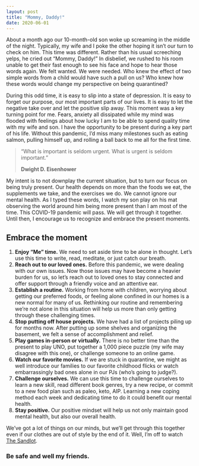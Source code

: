 ```yaml
---
layout: post
title: "Mommy, Daddy!"
date: 2020-06-01
---
```

About a month ago our 10-month-old son woke up screaming in the middle of the night. Typically, my wife and I poke the other hoping it isn’t our turn to check on him. This time was different. Rather than his usual screeching yelps, he cried out “Mommy, Daddy!” In disbelief, we rushed to his room unable to get their fast enough to see his face and hope to hear those words again. We felt wanted. We were needed. Who knew the effect of two simple words from a child would have such a pull on us? Who knew how these words would change my perspective on being quarantined?

During this odd time, it is easy to slip into a state of depression. It is easy to forget our purpose, our most important parts of our lives. It is easy to let the negative take over and let the positive slip away. This moment was a key turning point for me. Fears, anxiety all dissipated while my mind was flooded with feelings about how lucky I am to be able to spend quality time with my wife and son. I have the opportunity to be present during a key part of his life. Without this pandemic, I’d miss many milestones such as eating salmon, pulling himself up, and rolling a ball back to me all for the first time. 

>“What is important is seldom urgent. What is urgent is seldom important.”
>
>**Dwight D. Eisenhower**

My intent is to not downplay the current situation, but to turn our focus on being truly present. Our health depends on more than the foods we eat, the supplements we take, and the exercises we do. We cannot ignore our mental health. As I typed these words, I watch my son play on his mat observing the world around him being more present than I am most of the time. This COVID-19 pandemic will pass. We will get through it together. Until then, I encourage us to recognize and embrace the present moments. 

## Embrace the moment

1.	<b>Enjoy “Me” time.</b> We need to set aside time to be alone in thought. Let’s use this time to write, read, meditate, or just catch our breath.
2.	<b>Reach out to our loved ones.</b> Before this pandemic, we were dealing with our own issues. Now those issues may have become a heavier burden for us, so let’s reach out to loved ones to stay connected and offer support through a friendly voice and an attentive ear.
3.	<b>Establish a routine.</b> Working from home with children, worrying about getting our preferred foods, or feeling alone confined in our homes is a new normal for many of us. Rethinking our routine and remembering we’re not alone in this situation will help us more than only getting through these challenging times.
4.	<b>Stop putting off house projects.</b> We have had a list of projects piling up for months now. After putting up some shelves and organizing the basement, we felt a sense of accomplishment and relief.
5.	<b>Play games in-person or virtually.</b> There is no better time than the present to play UNO, put together a 1,000 piece puzzle (my wife may disagree with this one), or challenge someone to an online game.
6.	<b>Watch our favorite movies.</b> If we are stuck in quarantine, we might as well introduce our families to our favorite childhood flicks or watch embarrassingly bad ones alone in our PJs (who’s going to judge?). 
7.	<b>Challenge ourselves.</b> We can use this time to challenge ourselves to learn a new skill, read different book genres, try a new recipe, or commit to a new food plan such as paleo, keto, AIP. Learning a new coping method each week and dedicating time to do it could benefit our mental health.
8.	<b>Stay positive.</b> Our positive mindset will help us not only maintain good mental health, but also our overall health. 

We’ve got a lot of things on our minds, but we’ll get through this together even if our clothes are out of style by the end of it. Well, I’m off to watch <a href="https://youtu.be/_pz8mbHxBWE" target="_blank">The Sandlot</a>. 

### Be safe and well my friends.

